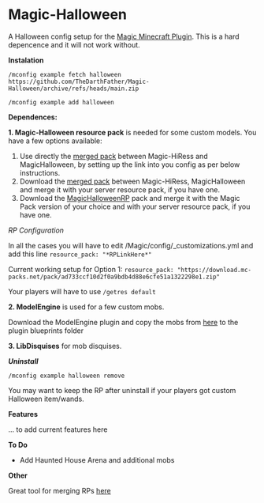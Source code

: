 # Magic-Halloween
A Halloween config setup for the [Magic Minecraft Plugin](https://www.spigotmc.org/resources/magic.1056/). This is a hard depencence and it will not work without.

**Instalation**

`/mconfig example fetch halloween https://github.com/TheDarthFather/Magic-Halloween/archive/refs/heads/main.zip`

`/mconfig example add halloween`

**Dependences:**

**1. Magic-Halloween resource pack** is needed for some custom models.
You have a few options available:
1. Use directly the [merged pack](https://download.mc-packs.net/pack/ad733ccf10d2f0a9bdb4d88e6cfe51a1322298e1.zip) between Magic-HiRess and MagicHalloween, by setting up the link into you config as per below instructions.  
2. Download the [merged pack](https://download.mc-packs.net/pack/ad733ccf10d2f0a9bdb4d88e6cfe51a1322298e1.zip) between Magic-HiRess, MagicHalloween and merge it with your server resource pack, if you have one. 
3. Download the [MagicHalloweenRP](https://github.com/TheDarthFather/Magic-Halloween/tree/dependences/dependences/resource-pack/MagicHalloweenRP.zip) pack and merge it with the Magic Pack version of your choice and with your server resource pack, if you have one. 



_RP Configuration_

In all the cases you will have to edit /Magic/config/\_customizations.yml and add this line `resource_pack: "*RPLinkHere*"`

Current working setup for Option 1: `resource_pack: "https://download.mc-packs.net/pack/ad733ccf10d2f0a9bdb4d88e6cfe51a1322298e1.zip"`

Your players will have to use `/getres default`

**2. ModelEngine** is used for a few custom mobs.

Download the ModelEngine plugin and copy the mobs from [here](https://github.com/TheDarthFather/Magic-Halloween/tree/main/dependences/modelengine/blueprints) to the plugin blueprints folder

**3. LibDisquises** for mob disquises. 


_**Uninstall**_

`/mconfig example halloween remove`

You may want to keep the RP after uninstall if your players got custom Halloween item/wands.

**Features**

... to add current features here

**To Do**

- Add Haunted House Arena and additional mobs

**Other**

Great tool for merging RPs [here](https://merge.elmakers.com/)
